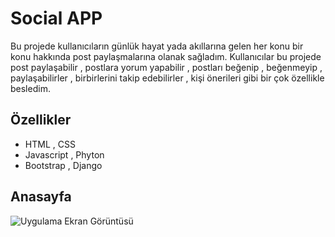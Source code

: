 # Social APP

Bu projede kullanıcıların günlük hayat yada akıllarına gelen her konu bir konu hakkında post paylaşmalarına olanak sağladım. Kullanıcılar bu projede post paylaşabilir , postlara yorum yapabilir , postları beğenip , beğenmeyip , paylaşabilirler , birbirlerini takip edebilirler , kişi önerileri gibi bir çok özellikle besledim.


## Özellikler

- HTML , CSS 
- Javascript , Phyton
- Bootstrap , Django


  
## Anasayfa

![Uygulama Ekran Görüntüsü](https://i.hizliresim.com/lq9omn2.png)
